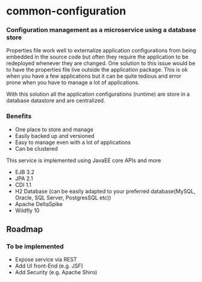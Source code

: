 # common-configuration
### Configuration management as a microservice using a database store

Properties file work well to externalize application configurations from being embedded in the source code but
often they require the application to be redeployed whenever they are changed. One solution to this issue would
be to have the properties file live outside the application package. This is ok when you have a few applications
but it can be quite tedious and error prone when you have to manage a lot of applications.

With this solution all the application configurations (runtime) are store in a database datastore and are centralized. 

### Benefits

* One place to store and manage
* Easily backed up and versioned
* Easy to manage even with a lot of applications
* Can be clustered 


This service is implemented using JavaEE core APIs and more
* EJB 3.2
* JPA 2.1 
* CDI 1.1
* H2 Database (can be easily adapted to your preferred database(MySQL, Oracle, SQL Server, PostgresSQL etc))
* Apache DeltaSpike
* Wildfly 10

## Roadmap
### To be implemented

* Expose service via REST
* Add UI front-End (e.g. JSF)
* Add Security (e.g. Apache Shiro)
